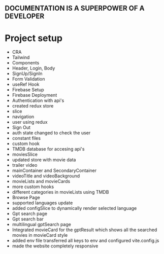 
## DOCUMENTATION IS A SUPERPOWER OF A DEVELOPER

# Project setup
 - CRA
 - Tailwind
 - Components 
 - Header, Login, Body
 - SignUp/SignIn
 - Form Validation
 - useRef Hook
 - Firebase Setup
 - Firebase Deployment
 - Authentication with api's
 - created redux store
 - slice
 - navigation 
 - user using redux 
 - Sign Out
 - auth state changed to check the user 
 - constant files
 - custom hook
 - TMDB database for accesing api's
 - moviesSlice
 - updated store with movie data 
 - trailer video 
 - mainContainer and SecondaryContainer
 - videoTitle and videoBackground
 - movieLists and movieCards
 - more custom hooks
 - different categories in movieLists using TMDB
 - Browse Page
 - supported languages update
 - added configSlice to dynamically render selected language
 - Gpt search page
 - Gpt search bar
 - multilingual gptSearch page
 - Integrated movieCard for the gptResult which shows all the searched movies in movieCard style
 - added env file transferred all keys to env and configured vite.config.js 
 - made the website completely responsive 